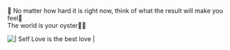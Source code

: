 💜 No matter how hard it is right now, think of what the result will make you feel💜
<br>
The world is your oyster🌊🐚

![| Self Love is the best love |](https://www.google.com/url?sa=i&url=https%3A%2F%2Fmedium.com%2Fbeingwell%2Fbelieve-it-or-not-theres-good-and-bad-stress-9e5dd70991f2&psig=AOvVaw2fGKnp201iLMVfcZ_REVbD&ust=1629993676134000&source=images&cd=vfe&ved=0CAsQjRxqFwoTCIj-n-PFzPICFQAAAAAdAAAAABAD)

<!--(https://images.unsplash.com/photo-1494783367193-149034c05e8f?ixlib=rb-1.2.1&ixid=MXwxMjA3fDB8MHxleHBsb3JlLWZlZWR8NHx8fGVufDB8fHw%3D&w=1000&q=80)-->



<!--
**Brendah-jpg/Brendah-jpg** is a ✨ _special_ ✨ repository because its `README.md` (this file) appears on your GitHub profile.

Here are some ideas to get you started:

- 🔭 I’m currently working on ...
- 🌱 I’m currently learning ...
- 👯 I’m looking to collaborate on ...
- 🤔 I’m looking for help with ...
- 💬 Ask me about ...
- 📫 How to reach me: ...
- 😄 Pronouns: ...
- ⚡ Fun fact: ...
-->
